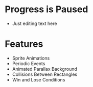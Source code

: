 # Progress is Paused
- Just editing text here
# Features
- Sprite Animations
- Periodic Events
- Animated Parallax Background
- Collisions Between Rectangles
- Win and Lose Conditions
